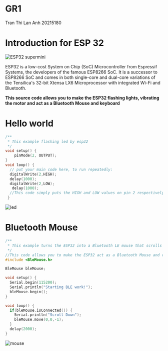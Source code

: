 # GR1
Tran Thi Lan Anh 20215180
# Introduction for ESP 32
![ESP32 supermini](https://github.com/lanhhtran/GR1/assets/117920786/23f3ab52-4368-4660-9157-a7627f85872f)

ESP32 is a low-cost System on Chip (SoC) Microcontroller from Espressif Systems, the developers of the famous ESP8266 SoC. It is a successor to ESP8266 SoC and comes in both single-core and dual-core variations of the Tensilica's 32-bit Xtensa LX6 Microprocessor with integrated Wi-Fi and Bluetooth.

**This source code allows you to make the ESP32 flashing lights, vibrating the motor and act as a Bluetooth Mouse and keyboard**
# Hello world
```cpp
/**
 * This example flashing led by esp32
 */
void setup() {
    pinMode(2, OUTPUT);
}
void loop() {
  // put your main code here, to run repeatedly:
  digitalWrite(2,HIGH);
  delay(1000);
  digitalWrite(2,LOW);
   delay(1000);
  //This code simply puts the HIGH and LOW values on pin 2 respectively, and the light will flash according to the signal.
 }
```

![led](https://github.com/lanhhtran/GR1/assets/117920786/57444b8c-7938-4ff9-af70-113bd5e123a5)
# Bluetooth Mouse
```cpp
/**
 * This example turns the ESP32 into a Bluetooth LE mouse that scrolls down every 2 seconds.
 */
//This code allows you to make the ESP32 act as a Bluetooth Mouse and control what it does. E.g. move the mouse, scroll, make a click etc
#include <BleMouse.h>

BleMouse bleMouse;

void setup() {
  Serial.begin(115200);
  Serial.println("Starting BLE work!");
  bleMouse.begin();
}

void loop() {
  if(bleMouse.isConnected()) {
    Serial.println("Scroll Down");
    bleMouse.move(0,0,-1);
  }
  delay(2000);
}
```
![mouse](https://github.com/lanhhtran/GR1/assets/117920786/cb7c3c04-086c-44d5-9826-209994fce075)
